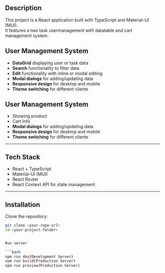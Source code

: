 
## Description
This project is a React application built with TypeScript and Material-UI (MUI).  
It features a two task usermanagement with datatable and cart management system.

## User Management System
- **DataGrid** displaying user or task data  
- **Search** functionality to filter data  
- **Edit** functionality with inline or modal editing  
- **Modal dialogs** for adding/updating data  
- **Responsive design** for desktop and mobile  
- **Theme switching** for different clients


## User Management System
- Showing product 
- Cart Info
- **Modal dialogs** for adding/updating data  
- **Responsive design** for desktop and mobile  
- **Theme switching** for different clients

---

## Tech Stack
- React  + TypeScript  
- Material-UI (MUI)  
- React Router 
- React Context API for state management  

---

## Installation

Clone the repository:

```bash
git clone <your-repo-url>
cd <your-project-folder>


Run server

```bash
npm run dev(Development Server)
npm run build(Production Server)
npm run preview(Production Server)
